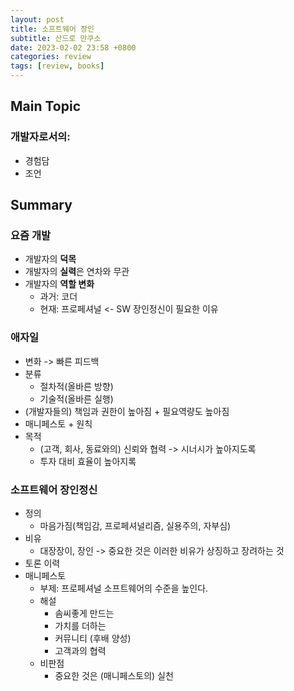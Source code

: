 ```yaml
---
layout: post
title: 소프트웨어 장인
subtitle: 산드로 만쿠소
date: 2023-02-02 23:58 +0800
categories: review
tags: [review, books]
---
```


## Main Topic

### 개발자로서의:

- 경험담
- 조언

## Summary

### 요즘 개발

- 개발자의 **덕목**
- 개발자의 **실력**은 연차와 무관
- 개발자의 **역할 변화**
  - 과거: 코더 
  - 현재: 프로페셔널 <- SW 장인정신이 필요한 이유

### 애자일

- 변화 -> 빠른 피드백
- 분류
  - 절차적(올바른 방향)
  - 기술적(올바른 실행)
- (개발자들의) 책임과 권한이 높아짐 + 필요역량도 높아짐
- 매니페스토 + 원칙
- 목적
  - (고객, 회사, 동료와의) 신뢰와 협력 -> 시너시가 높아지도록
  - 투자 대비 효율이 높아지록

### 소프트웨어 장인정신
- 정의
  - 마음가짐(책임감, 프로페셔널리즘, 실용주의, 자부심)
- 비유
  - 대장장이, 장인 -> 중요한 것은 이러한 비유가 상징하고 장려하는 것
- 토론 이력
- 매니페스토
  - 부제: 프로페셔널 소프트웨어의 수준을 높인다.
  - 해설
    - 솜씨좋게 만드는
    - 가치를 더하는 
    - 커뮤니티 (후배 양성)
    - 고객과의 협력
  - 비판점
    - 중요한 것은 (매니페스토의) 실천

